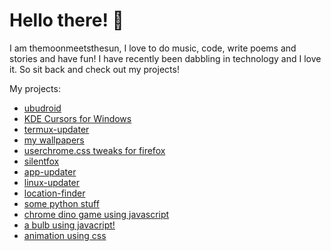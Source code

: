 # Hello there! 👋
I am themoonmeetsthesun, I love to do music, code, write poems and stories and have fun!
I have recently been dabbling in technology and I love it. So sit back and check out my projects!<br>

My projects:<br>
- [ubudroid](https://github.com/themoonmeetsthesun/ubudroid)<br>
- [KDE Cursors for Windows](https://themoonmeetsthesun.github.io/Breeze-Cursors-for-Windows/)<br>
- [termux-updater](https://themoonmeetsthesun.github.io/termux-updater/)<br>
- [my wallpapers](https://github.com/themoonmeetsthesun/wallpapers)<br>
- [userchrome.css tweaks for firefox](https://github.com/themoonmeetsthesun/UserChrome-Tweaks)<br>
- [silentfox](https://themoonmeetsthesun.github.io/silentfox/)<br>
- [app-updater](https://themoonmeetsthesun.github.io/app-updater/)<br>
- [linux-updater](https://themoonmeetsthesun.github.io/linux-updater/)<br>
- [location-finder](https://github.com/themoonmeetsthesun/Location-finder)<br>
- [some python stuff](https://github.com/themoonmeetsthesun/My-python-work)
- [chrome dino game using javascript](https://themoonmeetsthesun.github.io/chromedino-game/)
- [a bulb using javacript!](https://themoonmeetsthesun.github.io/lightofbulb/)
- [animation using css](https://themoonmeetsthesun.github.io/AnimationCSS/)
